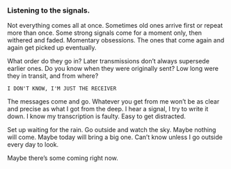 ### Listening to the signals.

Not everything comes all at once. Sometimes old ones arrive first or repeat more than once. Some strong signals come for a moment only, then withered and faded. Momentary obsessions. The ones that come again and again get picked up eventually.

What order do they go in? Later transmissions don’t always supersede earlier ones. Do you know when they were originally sent? Low long were they in transit, and from where?

`I DON'T KNOW, I'M JUST THE RECEIVER`

The messages come and go. Whatever you get from me won’t be as clear and precise as what I got from the deep. I hear a signal, I try to write it down. I know my transcription is faulty. Easy to get distracted. 

Set up waiting for the rain. Go outside and watch the sky. Maybe nothing will come. Maybe today will bring a big one. Can’t know unless I go outside every day to look. 

Maybe there’s some coming right now.
